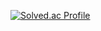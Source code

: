 [![Solved.ac Profile](http://mazassumnida.wtf/api/v2/generate_badge?boj=tjengus9)](https://solved.ac/tjengus9/)
